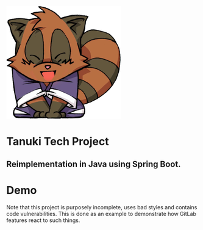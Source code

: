![alt text](src/main/resources/public/ska.png)

# Tanuki Tech Project
## Reimplementation in Java using Spring Boot.
# Demo

Note that this project is purposely incomplete, uses bad styles and contains 
code vulnerabilities.  This is done as an example to demonstrate how GitLab 
features react to such things. 
